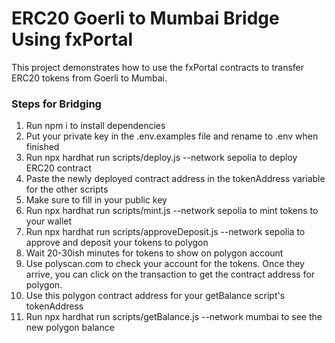 # ERC20 Goerli to Mumbai Bridge Using fxPortal
This project demonstrates how to use the fxPortal contracts to transfer ERC20 tokens from Goerli to Mumbai.

### Steps for Bridging

1. Run npm i to install dependencies
2. Put your private key in the .env.examples file and rename to .env when finished
3. Run npx hardhat run scripts/deploy.js --network sepolia to deploy ERC20 contract
4. Paste the newly deployed contract address in the tokenAddress variable for the other scripts
5. Make sure to fill in your public key
6. Run npx hardhat run scripts/mint.js --network sepolia to mint tokens to your wallet
7. Run npx hardhat run scripts/approveDeposit.js --network sepolia to approve and deposit your tokens to polygon
8. Wait 20-30ish minutes for tokens to show on polygon account
9. Use polyscan.com to check your account for the tokens. Once they arrive, you can click on the transaction to get the contract address for polygon.
10. Use this polygon contract address for your getBalance script's tokenAddress
11. Run npx hardhat run scripts/getBalance.js --network mumbai to see the new polygon balance
